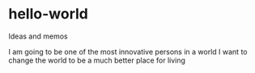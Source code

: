 # hello-world
Ideas and memos

I am going to be one of the most innovative persons in a world
I want to change the world to be a much better place for living
